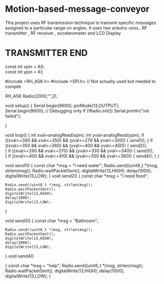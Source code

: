 # Motion-based-message-conveyor
This project uses RF transmission technique to transmit specific messages assigned to a particular range on angles. It uses two arduino unos , RF transmitter , RF receiver , accelerometer and LCD Display
# TRANSMITTER END 
const int xpin = A0;                  
const int ypin = A1;        


#include <RH_ASK.h>
#include <SPI.h> // Not actually used but needed to compile

RH_ASK Radio(2000,"",2);

void setup() {
Serial.begin(9600);
pinMode(13,OUTPUT);
Serial.begin(9600);    // Debugging only
if (!Radio.init())
Serial.println("init failed");

}

void loop() 
{
int xval=analogRead(xpin);
int yval=analogRead(ypin);
if ((xval>=340 && xval<=350) && (yval>=279 && yval<=300)) 
{
send1();
}
if ((xval>=350 && xval<=360) && (yval>=400 && yval<=450))
{
send2();  
}
if ((xval>=260 && xval<=270) && (yval>=330 && yval<=340)) 
{
send3();  
}
if ((xval>=400 && xval<=410) && (yval>=350 && yval<=360))
{
send4();
}
}

void send1()
{
const char *msg  = "I need water";
Radio.send((uint8_t *)msg, strlen(msg));
    Radio.waitPacketSent();
    digitalWrite(13,HIGH);
    delay(1000);
    digitalWrite(13,LOW);
}
void send2()
 {
  const char *msg  = "I need food";


    Radio.send((uint8_t *)msg, strlen(msg));
    Radio.waitPacketSent();
    digitalWrite(13,HIGH);
    delay(1000);
    digitalWrite(13,LOW);
}

void send3()
 {
  const char *msg  = "Bathroom";
   
    Radio.send((uint8_t *)msg, strlen(msg));
    Radio.waitPacketSent();
    digitalWrite(13,HIGH);
    delay(1000);
    digitalWrite(13,LOW);
}
void send4()

 {
  const char *msg  = "help";
    Radio.send((uint8_t *)msg, strlen(msg));
    Radio.waitPacketSent();
    digitalWrite(13,HIGH);
    delay(1000);
    digitalWrite(13,LOW);
 }
  

